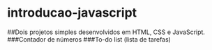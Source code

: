 # introducao-javascript
##Dois projetos simples desenvolvidos em HTML, CSS e JavaScript.
###Contador de números
###To-do list (lista de tarefas)
